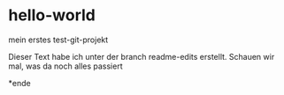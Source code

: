 # hello-world
mein erstes test-git-projekt

Dieser Text habe ich unter der branch readme-edits erstellt. Schauen wir mal, was da noch alles passiert

*ende 
